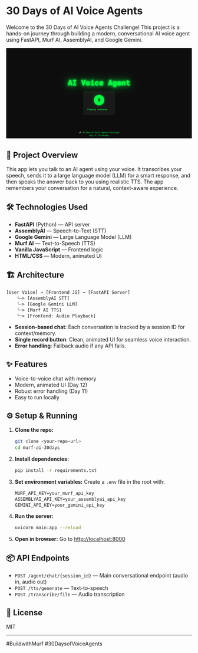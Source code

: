 # 30 Days of AI Voice Agents

Welcome to the 30 Days of AI Voice Agents Challenge! This project is a hands-on journey through building a modern, conversational AI voice agent using FastAPI, Murf AI, AssemblyAI, and Google Gemini.

![UI Screenshot](static/ui-screenshot.png)

## 🚀 Project Overview
This app lets you talk to an AI agent using your voice. It transcribes your speech, sends it to a large language model (LLM) for a smart response, and then speaks the answer back to you using realistic TTS. The app remembers your conversation for a natural, context-aware experience.

## 🛠️ Technologies Used
- **FastAPI** (Python) — API server
- **AssemblyAI** — Speech-to-Text (STT)
- **Google Gemini** — Large Language Model (LLM)
- **Murf AI** — Text-to-Speech (TTS)
- **Vanilla JavaScript** — Frontend logic
- **HTML/CSS** — Modern, animated UI

## 🏗️ Architecture
```
[User Voice] → [Frontend JS] → [FastAPI Server]
    └─> [AssemblyAI STT]
    └─> [Google Gemini LLM]
    └─> [Murf AI TTS]
    └─> [Frontend: Audio Playback]
```
- **Session-based chat**: Each conversation is tracked by a session ID for context/memory.
- **Single record button**: Clean, animated UI for seamless voice interaction.
- **Error handling**: Fallback audio if any API fails.

## ✨ Features
- Voice-to-voice chat with memory
- Modern, animated UI (Day 12)
- Robust error handling (Day 11)
- Easy to run locally

## ⚙️ Setup & Running
1. **Clone the repo:**
   ```sh
   git clone <your-repo-url>
   cd murf-ai-30days
   ```
2. **Install dependencies:**
   ```sh
   pip install -r requirements.txt
   ```
3. **Set environment variables:**
   Create a `.env` file in the root with:
   ```env
   MURF_API_KEY=your_murf_api_key
   ASSEMBLYAI_API_KEY=your_assemblyai_api_key
   GEMINI_API_KEY=your_gemini_api_key
   ```
4. **Run the server:**
   ```sh
   uvicorn main:app --reload
   ```
5. **Open in browser:**
   Go to [http://localhost:8000](http://localhost:8000)

## 📦 API Endpoints
- `POST /agent/chat/{session_id}` — Main conversational endpoint (audio in, audio out)
- `POST /tts/generate` — Text-to-speech
- `POST /transcribe/file` — Audio transcription

## 📝 License
MIT

---
#BuildwithMurf #30DaysofVoiceAgents
